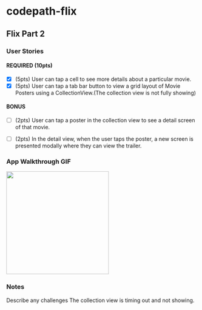 # codepath-flix

## Flix Part 2

### User Stories

#### REQUIRED (10pts)
- [X] (5pts) User can tap a cell to see more details about a particular movie.
- [X] (5pts) User can tap a tab bar button to view a grid layout of Movie Posters using a CollectionView.(The collection view is not fully showing)

#### BONUS
- [ ] (2pts) User can tap a poster in the collection view to see a detail screen of that movie.
- [ ] (2pts) In the detail view, when the user taps the poster, a new screen is presented modally where they can view the trailer.


### App Walkthrough GIF

<img src="https://i.imgur.com/RIjBxhC.gif" height=270> <br>

### Notes
Describe any challenges 
The collection view is timing out and not showing.

